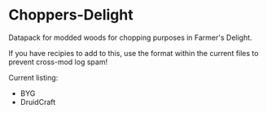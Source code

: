 # Choppers-Delight
Datapack for modded woods for chopping purposes in Farmer's Delight.

If you have recipies to add to this, use the format within the current files to prevent cross-mod log spam!

Current listing:
* BYG
* DruidCraft
